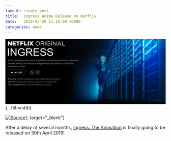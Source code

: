 ```yaml
---
layout: single-post
title:  Ingress Anime Release on Netflix
date:   2019-03-20 11:10:00 +0800
categories: news
---
```

![Ingress Anime](/assets/images/news/ingress_anime_placeholder.png){: .fill-width}


[![Source](https://img.shields.io/badge/Instagram-r%2FIngress-E4405F.svg?logo=instagram)](https://www.instagram.com/p/BvMo6qjjF-p){: target="_blank"}


After a delay of several months, [Ingress: The Animation](http://ingressanime.com/en/) is finally going to be released on 30th April 2019!



